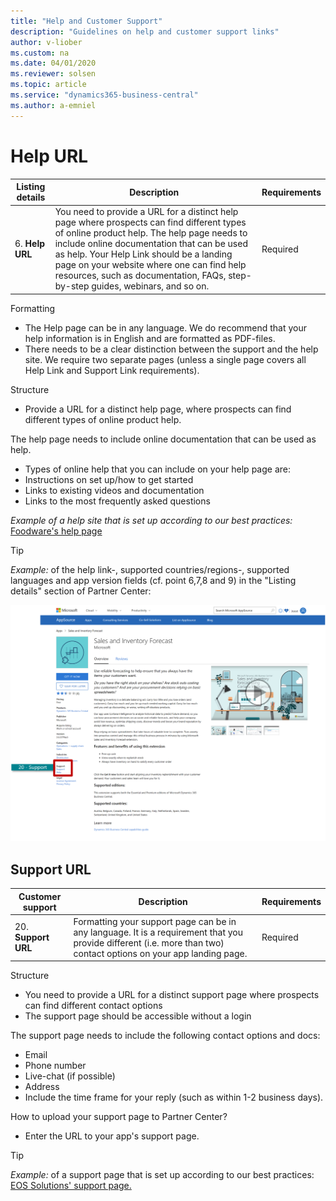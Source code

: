 ```yaml
---
title: "Help and Customer Support"
description: "Guidelines on help and customer support links"
author: v-liober
ms.custom: na
ms.date: 04/01/2020
ms.reviewer: solsen
ms.topic: article
ms.service: "dynamics365-business-central"
ms.author: a-emniel
---
```


# Help URL

| Listing details | Description | Requirements |
|-----------------|-------------|--------------|
| 6. **Help URL** | You need to provide a URL for a distinct help page where prospects can find different types of online product help. The help page needs to include online documentation that can be used as help. Your Help Link should be a landing page on your website where one can find help resources, such as documentation, FAQs, step-by-step guides, webinars, and so on.| Required|

Formatting
- The Help page can be in any language. We do recommend that your help information is in English and are formatted as PDF-files.
- There needs to be a clear distinction between the support and the help site. We require two separate pages (unless a single page covers all Help Link and Support Link requirements). 

Structure
- Provide a URL for a distinct help page, where prospects can find different types of online product help.

The help page needs to include online documentation that can be used as help.
- Types of online help that you can include on your help page are:
- Instructions on set up/how to get started
- Links to existing videos and documentation 
- Links to the most frequently asked questions

*Example of a help site that is set up according to our best practices:* [Foodware's help page](https://docs.foodware365.com/bcportal/Foodware365QuickStart.htm?b=Expiration%20Management)


> [!TIP]  
> *Example:* of the help link-, supported countries/regions-, supported
languages and app version fields (cf. point 6,7,8 and 9) in the "Listing
details" section of Partner Center:

![Storefront Detail - Support & Help Links](../../media/SupportHelp.png)

## <a name="Support"></a>Support URL
| Customer support | Description | Requirements |
|------------------|-------------|--------------|
| 20. **Support URL**  | Formatting  your support page can be in any language. It is a requirement that you provide different (i.e. more than two) contact options on your app landing page. | Required |


Structure
- You need to provide a URL for a distinct support page where prospects can find different contact options
- The support page should be accessible without a login

The support page needs to include the following contact options and docs: 
- Email 
- Phone number
- Live-chat (if possible) 
- Address 
- Include the time frame for your reply (such as within 1-2 business days).

How to upload your support page to Partner Center?
- Enter the URL to your app's support page.

> [!TIP]  
> *Example:* of a support page that is set up according to our best practices: [EOS Solutions' support page.]( https://www.eos-solutions.it/en/contact-support.html)
